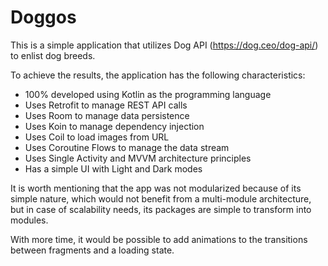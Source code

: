 # Doggos

This is a simple application that utilizes Dog API (https://dog.ceo/dog-api/) to enlist dog breeds.

To achieve the results, the application has the following characteristics:

- 100% developed using Kotlin as the programming language
- Uses Retrofit to manage REST API calls
- Uses Room to manage data persistence
- Uses Koin to manage dependency injection
- Uses Coil to load images from URL
- Uses Coroutine Flows to manage the data stream
- Uses Single Activity and MVVM architecture principles
- Has a simple UI with Light and Dark modes

It is worth mentioning that the app was not modularized because of its simple nature, which would not benefit from a multi-module architecture, but in case of scalability needs, its packages are simple to transform into modules.

With more time, it would be possible to add animations to the transitions between fragments and a loading state.
